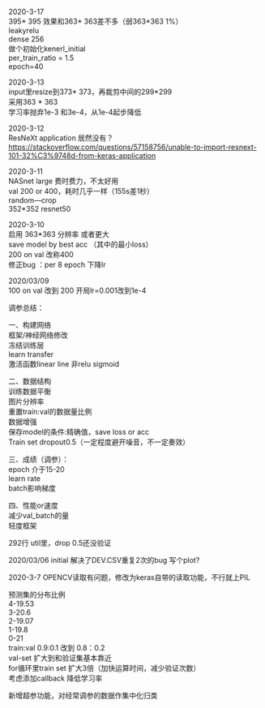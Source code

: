 2020-3-17  
395* 395 效果和363* 363差不多（弱363*363 1%）  
leakyrelu   
dense 256  
做个初始化kenerl_initial    
per_train_ratio = 1.5  
epoch=40  

2020-3-13  
input里resize到373* 373，再裁剪中间的299*299  
采用363 * 363  
学习率抛弃1e-3 和3e-4，从1e-4起步降低  

2020-3-12  
ResNeXt application 居然没有？  
https://stackoverflow.com/questions/57158756/unable-to-import-resnext-101-32%C3%9748d-from-keras-application  


2020-3-11     
NASnet large 费时费力，不太好用  
val 200 or 400，耗时几乎一样（155s差1秒）  
random—crop  
352*352 resnet50  

2020-3-10  
启用 363*363 分辨率 或者更大  
save model by best acc （其中的最小loss）  
200 on val 改称400  
修正bug ：per 8 epoch 下降lr  

2020/03/09  
100 on val 改到 200
开局lr=0.001改到1e-4

调参总结：

一、构建网络  
框架/神经网络修改  
冻结训练层  
learn transfer  
激活函数linear line 非relu sigmoid

二、数据结构  
训练数据平衡  
图片分辨率  
重置train:val的数据量比例  
数据增强  
保存model的条件:精确值，save loss or acc  
Train set dropout0.5（一定程度避开噪音，不一定奏效）  

三、成绩（调参）：  
epoch 介于15-20  
learn rate  
batch影响梯度  

四、性能or速度  
减少val_batch的量  
轻度框架  


292行 util里，drop 0.5还没验证

2020/03/06 initial
解决了DEV.CSV重复2次的bug
写个plot?

2020-3-7
OPENCV读取有问题，修改为keras自带的读取功能，不行就上PIL

预测集的分布比例  
4-19.53  
3-20.6  
2-19.07  
1-19.8  
0-21  
train:val 0.9:0.1 改到 0.8：0.2  
val-set 扩大到和验证集基本靠近  
for循环里train set 扩大3倍（加快运算时间，减少验证次数）  
考虑添加callback 降低学习率  

新增超参功能，对经常调参的数据作集中化归类